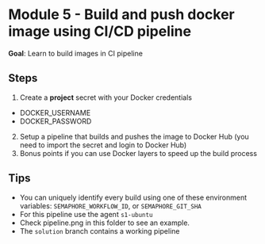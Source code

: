 # Module 5 - Build and push docker image using CI/CD pipeline

**Goal**: Learn to build images in CI pipeline

## Steps

1. Create a **project** secret with your Docker credentials

- DOCKER_USERNAME
- DOCKER_PASSWORD

2. Setup a pipeline that builds and pushes the image to Docker Hub (you need to import the secret and login to Docker Hub)
3. Bonus points if you can use Docker layers to speed up the build process

## Tips

- You can uniquely identify every build using one of these environment variables: `SEMAPHORE_WORKFLOW_ID`, or `SEMAPHORE_GIT_SHA`
- For this pipeline use the agent `s1-ubuntu`
- Check pipeline.png in this folder to see an example.
- The `solution` branch contains a working pipeline

